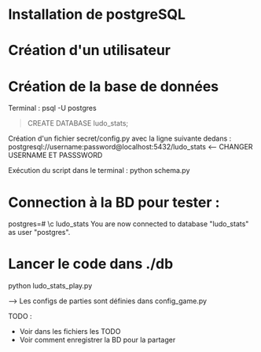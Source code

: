 # Installation de postgreSQL
# Création d'un utilisateur
# Création de la base de données
Terminal :
psql -U postgres
> CREATE DATABASE ludo_stats;

Création d'un fichier secret/config.py avec la ligne suivante dedans :
postgresql://username:password@localhost:5432/ludo_stats <-- CHANGER USERNAME ET PASSSWORD

Exécution du script dans le terminal :
python schema.py

# Connection à la BD pour tester :
postgres=# \c ludo_stats
You are now connected to database "ludo_stats" as user "postgres".

# Lancer le code dans ./db
python ludo_stats_play.py

--> Les configs de parties sont définies dans config_game.py


TODO :
- Voir dans les fichiers les TODO
- Voir comment enregistrer la BD pour la partager